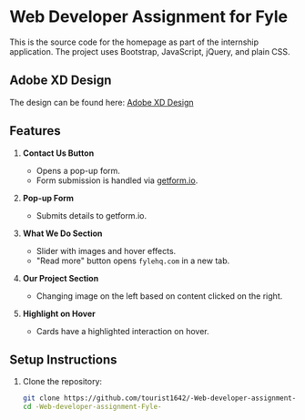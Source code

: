 # Web Developer Assignment for Fyle

This is the source code for the homepage as part of the internship application. The project uses Bootstrap, JavaScript, jQuery, and plain CSS.

## Adobe XD Design

The design can be found here:
[Adobe XD Design](https://xd.adobe.com/view/62beadb2-fac2-491b-90d9-5bc90d77ae70-37ed/)

## Features

1. **Contact Us Button**
   - Opens a pop-up form.
   - Form submission is handled via [getform.io](https://getform.io/).

2. **Pop-up Form**
   - Submits details to getform.io.

3. **What We Do Section**
   - Slider with images and hover effects.
   - "Read more" button opens `fylehq.com` in a new tab.

4. **Our Project Section**
   - Changing image on the left based on content clicked on the right.

5. **Highlight on Hover**
   - Cards have a highlighted interaction on hover.

## Setup Instructions

1. Clone the repository:
   ```sh
   git clone https://github.com/tourist1642/-Web-developer-assignment-Fyle-.git
   cd -Web-developer-assignment-Fyle-
